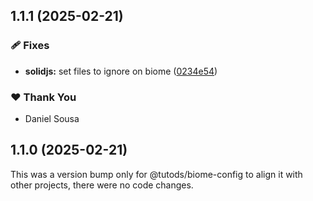 ## 1.1.1 (2025-02-21)

### 🩹 Fixes

- **solidjs:** set files to ignore on biome ([0234e54](https://github.com/tutods/lib/commit/0234e54))

### ❤️ Thank You

- Daniel Sousa

## 1.1.0 (2025-02-21)

This was a version bump only for @tutods/biome-config to align it with other projects, there were no code changes.